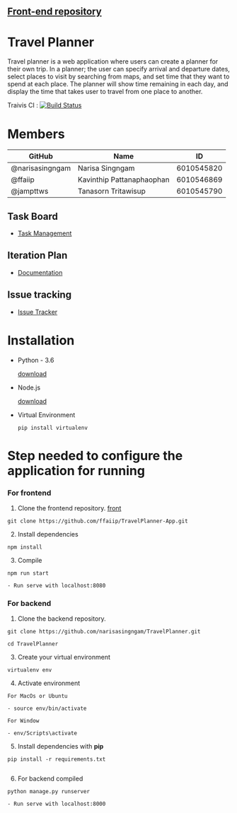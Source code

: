 ## [Front-end repository][front]
# Travel Planner
Travel planner is a web application where users can create a planner for their own trip. In a planner; the user can specify arrival and departure dates, select places to visit by searching from maps, and set time that they want to spend at each place. The planner will show time remaining in each day, and display the time that takes user to travel from one place to another.

Traivis CI : [![Build Status](https://travis-ci.com/narisasingngam/TravelPlanner.svg?branch=master)](https://travis-ci.com/narisasingngam/TravelPlanner)

# Members
| GitHub  | Name              | ID |
|--------|-----------------------------|-------|
| @narisasingngam   | Narisa Singngam | 6010545820 |
| @ffaiip | Kavinthip Pattanaphaophan | 6010546869 |
| @jampttws | Tanasorn Tritawisup | 6010545790 |


## Task Board

+ [Task Management][task]

## Iteration Plan

+ [Documentation][doc]

## Issue tracking

+ [Issue Tracker](https://github.com/narisasingngam/TravelPlanner/issues)

# Installation


+ Python - 3.6 

    [download](https://www.python.org/downloads/)
+ Node.js

     [download](https://nodejs.org/en/)

+ Virtual Environment
    ```
    pip install virtualenv
    ```

# Step needed to configure the application for running

### For frontend

1. Clone the frontend repository. [front]
``` 
git clone https://github.com/ffaiip/TravelPlanner-App.git
 ``` 

2. Install dependencies
```
npm install
```
3.  Compile
```
npm run start

- Run serve with localhost:8080
```

### For backend

1. Clone the backend repository.
``` 
git clone https://github.com/narisasingngam/TravelPlanner.git

cd TravelPlanner
 ```

3. Create your virtual environment
```
virtualenv env
```
 4. Activate environment

 ```
 For MacOs or Ubuntu

 - source env/bin/activate

For Window

- env/Scripts\activate

 ```

5. Install dependencies with **pip**
``` 
pip install -r requirements.txt


 ```

6. For backend compiled

``` 
python manage.py runserver

- Run serve with localhost:8000
 ```


[doc]:https://docs.google.com/document/d/17YU4U-z9ftI0GzMlQQTGfNDjZDice1K9bn1NK7oGFBY/edit#
[task]:https://trello.com/b/wfRyjm44/work-plan
[front]:https://github.com/ffaiip/TravelPlanner-App
